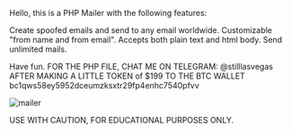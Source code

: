 Hello, this is a PHP Mailer with the following features:

Create spoofed emails and send to any email worldwide.
Customizable "from name and from email".
Accepts both plain text and html body.
Send unlimited mails.

Have fun.
FOR THE PHP FILE, CHAT ME ON TELEGRAM: @stilllasvegas
AFTER MAKING A LITTLE TOKEN of $199 TO THE BTC WALLET
bc1qws58ey5952dceumzksxtr29fp4enhc7540pfvv

![mailer](https://github.com/stilllasvegas/phpmailer/assets/137506606/377f94ac-fcb0-4c27-8025-15a4e25dcd98)


USE WITH CAUTION, FOR EDUCATIONAL PURPOSES ONLY.
